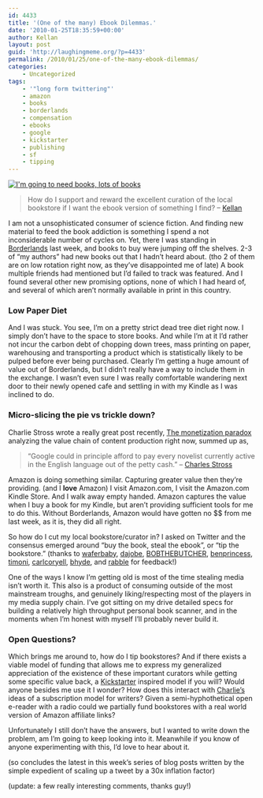 ```yaml
---
id: 4433
title: '(One of the many) Ebook Dilemmas.'
date: '2010-01-25T18:35:59+00:00'
author: Kellan
layout: post
guid: 'http://laughingmeme.org/?p=4433'
permalink: /2010/01/25/one-of-the-many-ebook-dilemmas/
categories:
    - Uncategorized
tags:
    - '"long form twittering"'
    - amazon
    - books
    - borderlands
    - compensation
    - ebooks
    - google
    - kickstarter
    - publishing
    - sf
    - tipping
---
```


[![I'm going to need books, lots of books](http://farm4.static.flickr.com/3335/3620258947_794ce3ec95.jpg)](http://www.flickr.com/photos/kellan/3620258947/ "I'm going to need books, lots of books by kellan, on Flickr")

> How do I support and reward the excellent curation of the local bookstore if I want the ebook version of something I find? – [Kellan](http://twitter.com/kellan/status/8174368136)

I am not a unsophisticated consumer of science fiction. And finding new material to feed the book addiction is something I spend a not inconsiderable number of cycles on. Yet, there I was standing in [Borderlands](http://www.borderlands-books.com/) last week, and books to buy were jumping off the shelves. 2-3 of “my authors” had new books out that I hadn’t heard about. (tho 2 of them are on low rotation right now, as they’ve disappointed me of late) A book multiple friends had mentioned but I’d failed to track was featured. And I found several other new promising options, none of which I had heard of, and several of which aren’t normally available in print in this country.

### Low Paper Diet

And I was stuck. You see, I’m on a pretty strict dead tree diet right now. I simply don’t have to the space to store books. And while I’m at it I’d rather not incur the carbon debt of chopping down trees, mass printing on paper, warehousing and transporting a product which is statistically likely to be pulped before ever being purchased. Clearly I’m getting a huge amount of value out of Borderlands, but I didn’t really have a way to include them in the exchange. I wasn’t even sure I was really comfortable wandering next door to their newly opened cafe and settling in with my Kindle as I was inclined to do.

### Micro-slicing the pie vs trickle down?

Charlie Stross wrote a really great post recently, [The monetization paradox](http://www.antipope.org/charlie/blog-static/2010/01/the-monetization-paradox-or-wh.html) analyzing the value chain of content production right now, summed up as,

> “Google could in principle afford to pay every novelist currently active in the English language out of the petty cash.” – [Charles Stross](http://www.antipope.org/charlie/blog-static/2010/01/the-monetization-paradox-or-wh.html)

Amazon is doing something similar. Capturing greater value then they’re providing. (and I **love** Amazon) I visit Amazon.com, I visit the Amazon.com Kindle Store. And I walk away empty handed. Amazon captures the value when I buy a book for my Kindle, but aren’t providing sufficient tools for me to do this. Without Borderlands, Amazon would have gotten no $$ from me last week, as it is, they did all right.

So how do I cut my local bookstore/curator in? I asked on Twitter and the consensus emerged around “buy the book, steal the ebook”, or “tip the bookstore.” (thanks to [waferbaby](http://twitter.com/waferbaby), [dajobe](http://twitter.com/dajobe), [BOBTHEBUTCHER](http://twitter.com/BOBTHEBUTCHER), [benprincess](http://twitter.com/benprincess), [timoni](http://twitter.com/timoni), [carlcoryell](http://twitter.com/carlcoryell), [bhyde](http://twitter.com/bhyde), and [rabble](http://twitter.com/rabble) for feedback!)

One of the ways I know I’m getting old is most of the time stealing media isn’t worth it. This also is a product of consuming outside of the most mainstream troughs, and genuinely liking/respecting most of the players in my media supply chain. I’ve got sitting on my drive detailed specs for building a relatively high throughput personal book scanner, and in the moments when I’m honest with myself I’ll probably never build it.

### Open Questions?

Which brings me around to, how do I tip bookstores? And if there exists a viable model of funding that allows me to express my generalized appreciation of the existence of these important curators while getting some specific value back, a [Kickstarter](http://www.kickstarter.com) inspired model if you will? Would anyone besides me use it I wonder? How does this interact with [Charlie’s](http://www.antipope.org/charlie/) ideas of a subscription model for writers? Given a semi-hyphothetical open e-reader with a radio could we partially fund bookstores with a real world version of Amazon affiliate links?

Unfortunately I still don’t have the answers, but I wanted to write down the problem, am I’m going to keep looking into it. Meanwhile if you know of anyone experimenting with this, I’d love to hear about it.

(so concludes the latest in this week’s series of blog posts written by the simple expedient of scaling up a tweet by a 30x inflation factor)

(update: a few really interesting comments, thanks guy!)